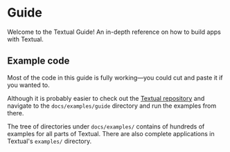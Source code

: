 # Guide

Welcome to the Textual Guide! An in-depth reference on how to build apps with Textual.

## Example code

Most of the code in this guide is fully working&mdash;you could cut and paste it if you wanted to.

Although it is probably easier to check out the [Textual repository](https://github.com/Textualize/textual) and navigate to the `docs/examples/guide` directory and run the examples from there.

The tree of directories under `docs/examples/` contains of hundreds of examples for all parts of Textual.  There are also complete applications in Textual's `examples/` directory. 
